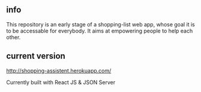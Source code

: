 

## info

This repository is an early stage of a shopping-list web app, whose goal it is to be accessable for everybody. It aims at empowering people to help each other.

## current version
 
http://shopping-assistent.herokuapp.com/

Currently built with React JS & JSON Server
